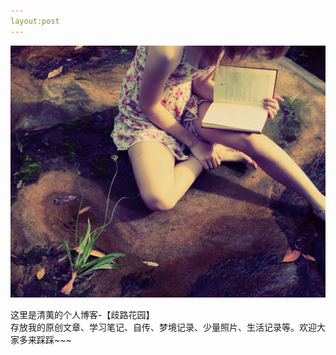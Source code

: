 ```yaml
---    
layout:post  
---        
```

<img src="/images/fulls/08.jpg" class="fit image"> 

这里是清荑的个人博客-【歧路花园】  
存放我的原创文章、学习笔记、自传、梦境记录、少量照片、生活记录等。欢迎大家多来踩踩~~~
